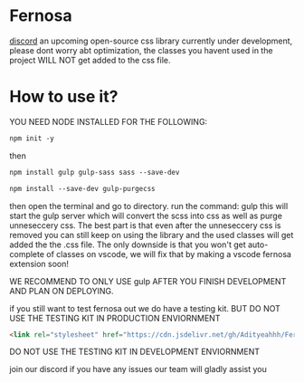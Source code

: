 # Fernosa
[discord](https://discord.gg/8v6nZH67)
an upcoming open-source css library currently under development, please dont worry abt optimization, the classes you havent used in the project WILL NOT get added to the css file.

# How to use it?
YOU NEED NODE INSTALLED FOR THE FOLLOWING:

```html
npm init -y
```

then

```html
npm install gulp gulp-sass sass --save-dev
```

```html
npm install --save-dev gulp-purgecss
```

then open the terminal and go to directory. run the command: gulp 
this will start the gulp server which will convert the scss into css as well as purge unneseccery css. The best part is that even after the unneseccery css is removed you can still keep on using the library and the used classes will get added the the .css file. The only downside is that you won't get auto-complete of classes on vscode, we will fix that by making a vscode fernosa extension soon!

WE RECOMMEND TO ONLY USE gulp AFTER YOU FINISH DEVELOPMENT AND PLAN ON DEPLOYING.


if you still want to test fernosa out we do have a testing kit. BUT DO NOT USE THE TESTING KIT IN PRODUCTION ENVIORNMENT
```html
<link rel="stylesheet" href="https://cdn.jsdelivr.net/gh/Adityeahhh/Fernosa@main/FernosaCSS/fernosa.css">
```
DO NOT USE THE TESTING KIT IN DEVELOPMENT ENVIORNMENT

join our discord if you have any issues our team will gladly assist you
